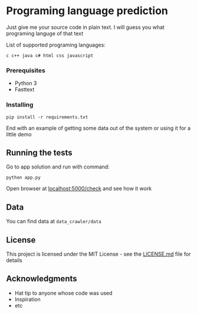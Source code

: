 # Programing language prediction

Just give me your source code in plain text. I will guess you what programing languge of that text

List of supported programing languages:
```text
c c++ java c# html css javascript
```

### Prerequisites

- Python 3
- Fasttext

### Installing

```
pip install -r requirements.txt
```


End with an example of getting some data out of the system or using it for a little demo

## Running the tests

Go to app solution and run with command:
```text
python app.py
```

Open browser at [localhost:5000/check](localhost:5000/check) and see how it work

## Data

You can find data at `data_crawler/data`

## License

This project is licensed under the MIT License - see the [LICENSE.md](LICENSE.md) file for details

## Acknowledgments

* Hat tip to anyone whose code was used
* Inspiration
* etc
